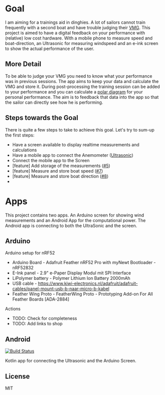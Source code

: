# Goal
I am aiming for a trainings aid in dinghies. A lot of sailors cannot train frequently with a second boat and have trouble judging their [VMG](https://en.wikipedia.org/wiki/Velocity_made_good). This project is aimed to have a digital feedback on your performance with (relative) low cost hardware. With a mobile phone to measure speed and boat-direction, an Ultrasonic for measuring windspeed and an e-ink screen to show the actual performance of the user.

## More Detail
To be able to judge your VMG you need to know what your performance was in previous sessions. The app aims to keep your data and calculate the VMG and store it. During post-processing the training session can be added to your performance  and you can calculate a [polar diagram](https://76trombones.wordpress.com/2009/10/17/polar-diagrams-vmg) for your personal performance. The aim is to feedback that data into the app so that the sailor can directly see how he is performing.

## Steps towards the Goal
There is quite a few steps to take to achieve this goal. Let's try to sum-up the first steps:
* Have a screen available to display realtime measurements and calculations
* Have a mobile app to connect the Anemometer ([Ultrasonic](https://calypsoinstruments.com/shop/product/ultrasonic-portable-7))
* Connect the mobile app to the Screen
* [feature] Add storage of the measurements ([#5][i5])
* [feature] Measure and store boat speed ([#7][i7])
* [feature] Measure and store boat direction ([#8][i8])
* 

[i5]: https://github.com/teamwildenberg/solometrics/issues/5
[i7]: https://github.com/teamwildenberg/solometrics/issues/7
[i8]: https://github.com/teamwildenberg/solometrics/issues/8

# Apps
This project contains two apps. An Arduino screen for showing wind measurements and an Android App for the computational power. The Android app is connecting to both the UltraSonic and the screen.

## Arduino 
Arduino setup for nRF52
- Arduino Board      - Adafruit Feather nRF52 Pro with myNewt Bootloader - nRF52832  
- E-Ink panel        - 2.9" e-Paper Display Modul mit SPI Interface 
- LiPolymer battery  - Polymer Lithium Ion Battery 2000mAh 
- USB cable          - https://www.kiwi-electronics.nl/adafruit/adafruit-cables/panel-mount-usb-b-naar-micro-b-kabel
- Feather Wing Proto - FeatherWing Proto - Prototyping Add-on For All Feather Boards [ADA-2884]

Actions
* TODO: Check for completeness 
* TODO: Add links to shop

## Android
[![Build Status](https://dev.azure.com/tw/Gps/_apis/build/status/kotlin-android-release?branchName=master)](https://dev.azure.com/tw/Gps/_build/latest?definitionId=18&branchName=master)

Kotlin app for connecting the Ultrasonic and the Arduino Screen. 



## License
MIT
